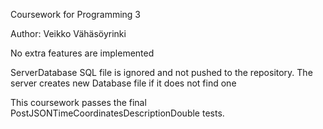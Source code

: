 Coursework for Programming 3

Author: Veikko Vähäsöyrinki

No extra features are implemented

ServerDatabase SQL file is ignored and not pushed to the repository. The server creates new Database file if it 
does not find one 

This coursework passes the final PostJSONTimeCoordinatesDescriptionDouble tests.